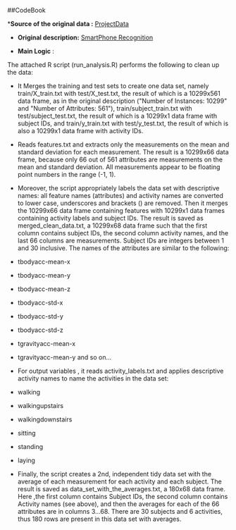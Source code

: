 
##CodeBook


*<b>Source of the original data :</b> <a href="https://d396qusza40orc.cloudfront.net/getdata%2Fprojectfiles%2FUCI%20HAR%20Dataset.zip">ProjectData </a>


* <b>Original description:</b> <a href="http://archive.ics.uci.edu/ml/datasets/Human+Activity+Recognition+Using+Smartphones">SmartPhone Recognition </a>

* <b>Main Logic</b> : 

 The attached R script (run_analysis.R) performs the following to clean up the data:

- It Merges the training and test sets to create one data set, namely train/X_train.txt with test/X_test.txt, the result of which is a 10299x561 data frame, as in the  original description ("Number of Instances: 10299" and "Number of Attributes: 561"), train/subject_train.txt with test/subject_test.txt, the result of which is a   10299x1 data frame with subject IDs, and train/y_train.txt with test/y_test.txt, the result of which is also a 10299x1 data frame with activity IDs.

- Reads features.txt and extracts only the measurements on the mean and standard deviation for each measurement. The result is a 10299x66 data frame, because only 66 out of 561 attributes are measurements on the mean and standard deviation. All measurements appear to be floating point numbers in the range (-1, 1).


- Moreover, the script appropriately labels the data set with descriptive names: all feature names (attributes) and activity names are converted to lower case, underscores and brackets () are removed. Then it merges the 10299x66 data frame containing features with 10299x1 data frames containing activity labels and subject IDs. The result is saved as merged_clean_data.txt, a 10299x68 data frame such that the first column contains subject IDs, the second column activity names, and the last 66 columns are measurements. Subject IDs are integers between 1 and 30 inclusive. The names of the attributes are similar to the following:

 * tbodyacc-mean-x 
 
 * tbodyacc-mean-y 
 
 * tbodyacc-mean-z 
 
 * tbodyacc-std-x 

 * tbodyacc-std-y 

 * tbodyacc-std-z 

 * tgravityacc-mean-x 

 * tgravityacc-mean-y and so on...  


- For output variables , it reads activity_labels.txt and applies descriptive activity names to name the activities in the data set:

 * walking

 * walkingupstairs

 * walkingdownstairs

 * sitting

 * standing

 * laying

- Finally, the script creates a 2nd, independent tidy data set with the average of each measurement for each activity and each subject. The result is saved as data_set_with_the_averages.txt, a 180x68 data frame. Here ,the first column contains Subject IDs, the second column contains Activity names (see above), and then the averages for each of the 66 attributes are in columns 3...68. There are 30 subjects and 6 activities, thus 180 rows are present in this data set with averages.
